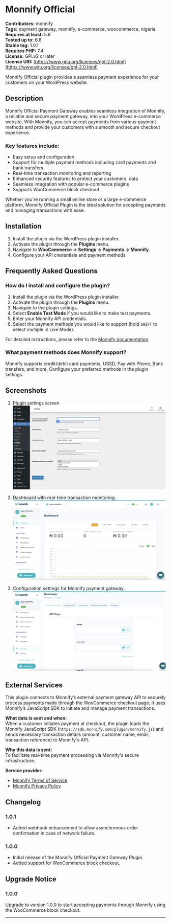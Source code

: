 # Monnify Official

**Contributors:** monnify  
**Tags:** payment gateway, monnify, e-commerce, woocommerce, nigeria  
**Requires at least:** 5.6  
**Tested up to:** 6.8  
**Stable tag:** 1.0.1  
**Requires PHP:** 7.4  
**License:** GPLv2 or later  
**License URI:** [https://www.gnu.org/licenses/gpl-2.0.html](https://www.gnu.org/licenses/gpl-2.0.html)  

Monnify Official plugin provides a seamless payment experience for your customers on your WordPress website.

## Description  
Monnify Official Payment Gateway enables seamless integration of Monnify, a reliable and secure payment gateway, into your WordPress e-commerce website. With Monnify, you can accept payments from various payment methods and provide your customers with a smooth and secure checkout experience.

### Key features include:  
- Easy setup and configuration  
- Support for multiple payment methods including card payments and bank transfers  
- Real-time transaction monitoring and reporting  
- Enhanced security features to protect your customers' data  
- Seamless integration with popular e-commerce plugins  
- Supports WooCommerce block checkout  

Whether you're running a small online store or a large e-commerce platform, Monnify Official Plugin is the ideal solution for accepting payments and managing transactions with ease.

## Installation  
1. Install the plugin via the WordPress plugin installer.  
2. Activate the plugin through the **Plugins** menu.  
3. Navigate to **WooCommerce → Settings → Payments → Monnify**.  
4. Configure your API credentials and payment methods.  

## Frequently Asked Questions  

### How do I install and configure the plugin?  
1. Install the plugin via the WordPress plugin installer.  
2. Activate the plugin through the **Plugins** menu.  
3. Navigate to the plugin settings.  
4. Select **Enable Test Mode** if you would like to make test payments.  
5. Enter your Monnify API credentials.  
6. Select the payment methods you would like to support (hold `SHIFT` to select multiple in Live Mode).  

For detailed instructions, please refer to the [Monnify documentation](https://developers.monnify.com/docs/integration-tools/plugin-libraries).  

### What payment methods does Monnify support?  
Monnify supports credit/debit card payments, USSD, Pay with Phone, Bank transfers, and more. Configure your preferred methods in the plugin settings.  

## Screenshots  
1. Plugin settings screen
   ![Screenshot 1](assets/screenshot-3.png)

2. Dashboard with real-time transaction monitoring.
   ![Screenshot 2](assets/screenshot-1.png)

3. Configuration settings for Monnify payment gateway.
   ![Screenshot 3](assets/screenshot-2.png)

## External Services  
This plugin connects to Monnify’s external payment gateway API to securely process payments made through the WooCommerce checkout page. It uses Monnify’s JavaScript SDK to initiate and manage payment transactions.  

**What data is sent and when:**  
When a customer initiates payment at checkout, the plugin loads the Monnify JavaScript SDK (`https://sdk.monnify.com/plugin/monnify.js`) and sends necessary transaction details (amount, customer name, email, transaction reference) to Monnify's API.  

**Why this data is sent:**  
To facilitate real-time payment processing via Monnify's secure infrastructure.  

**Service provider:**  
- [Monnify Terms of Service](https://monnify.com/terms.html)  
- [Monnify Privacy Policy](https://monnify.com/privacy-policy.html)  

## Changelog  

### 1.0.1  
- Added webhook enhancement to allow asynchronous order confirmation in case of network failure.  

### 1.0.0  
- Initial release of the Monnify Official Payment Gateway Plugin.  
- Added support for WooCommerce block checkout.  

## Upgrade Notice  

### 1.0.0  
Upgrade to version 1.0.0 to start accepting payments through Monnify using the WooCommerce block checkout.  

---